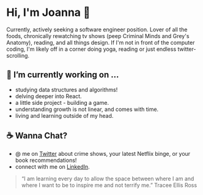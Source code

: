 # Hi, I'm Joanna :wave:

Currently, actively seeking a software engineer position. Lover of all the foods, chronically rewatching tv shows (peep Criminal Minds and Grey's Anatomy), reading, and all things design. If I'm not in front of the computer coding, I'm likely off in a corner doing yoga, reading or just endless twitter-scrolling.


## 🌱 I’m currently working on ...
  * studying data structures and algorithms! 
  * delving deeper into React.
  * a little side project - building a game.
  * understanding growth is not linear, and comes with time. 
  * living and learning outside of my head. 


## :coffee: Wanna Chat? 
  * @ me on [Twitter](https://twitter.com/joeyannax) about crime shows, your latest Netflix binge, or your book recommendations!
  * connect with me on [LinkedIn](https://www.linkedin.com/in/joannaylin/).
  
  
  
> “I am learning every day to allow the space between where I am and where I want to be to inspire me and not terrify me.”
> Tracee Ellis Ross
